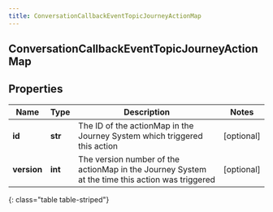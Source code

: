 ```yaml
---
title: ConversationCallbackEventTopicJourneyActionMap
---
```

## ConversationCallbackEventTopicJourneyActionMap

## Properties

|Name | Type | Description | Notes|
|------------ | ------------- | ------------- | -------------|
| **id** | **str** | The ID of the actionMap in the Journey System which triggered this action | [optional] |
| **version** | **int** | The version number of the actionMap in the Journey System at the time this action was triggered | [optional] |
{: class="table table-striped"}


